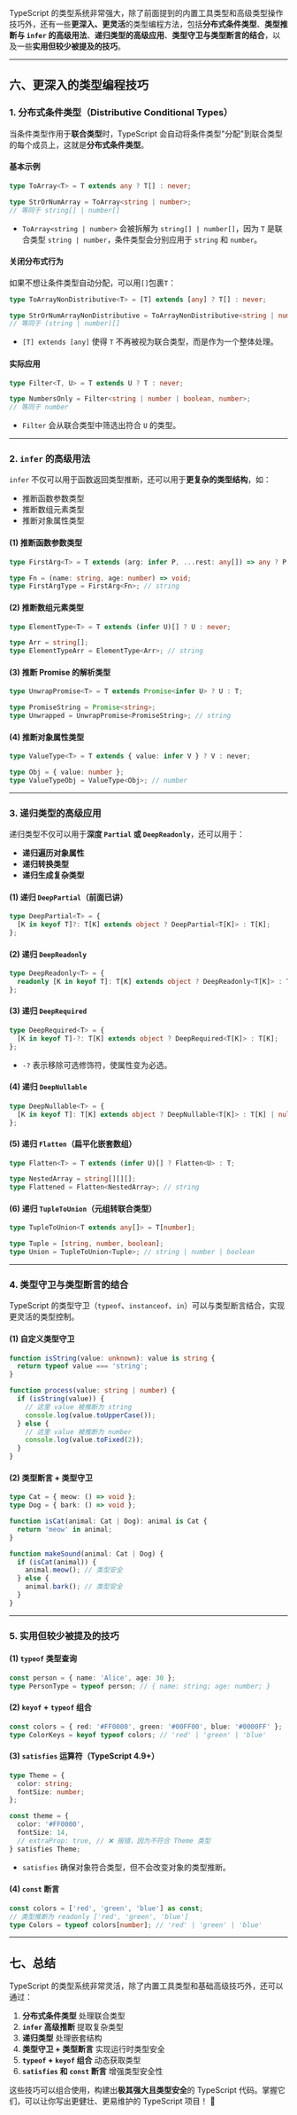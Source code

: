 TypeScript 的类型系统非常强大，除了前面提到的内置工具类型和高级类型操作技巧外，还有一些**更深入、更灵活**的类型编程方法，包括**分布式条件类型**、**类型推断与 `infer` 的高级用法**、**递归类型的高级应用**、**类型守卫与类型断言的结合**，以及一些**实用但较少被提及的技巧**。  

---

## **六、更深入的类型编程技巧**

### **1. 分布式条件类型（Distributive Conditional Types）**
当条件类型作用于**联合类型**时，TypeScript 会自动将条件类型"分配"到联合类型的每个成员上，这就是**分布式条件类型**。

#### **基本示例**
```typescript
type ToArray<T> = T extends any ? T[] : never;

type StrOrNumArray = ToArray<string | number>;
// 等同于 string[] | number[]
```
- `ToArray<string | number>` 会被拆解为 `string[] | number[]`，因为 `T` 是联合类型 `string | number`，条件类型会分别应用于 `string` 和 `number`。

#### **关闭分布式行为**
如果不想让条件类型自动分配，可以用`[]`包裹`T`：
```typescript
type ToArrayNonDistributive<T> = [T] extends [any] ? T[] : never;

type StrOrNumArrayNonDistributive = ToArrayNonDistributive<string | number>;
// 等同于 (string | number)[]
```
- `[T] extends [any]` 使得 `T` 不再被视为联合类型，而是作为一个整体处理。

#### **实际应用**
```typescript
type Filter<T, U> = T extends U ? T : never;

type NumbersOnly = Filter<string | number | boolean, number>;
// 等同于 number
```
- `Filter` 会从联合类型中筛选出符合 `U` 的类型。

---

### **2. `infer` 的高级用法**
`infer` 不仅可以用于函数返回类型推断，还可以用于**更复杂的类型结构**，如：
- 推断函数参数类型
- 推断数组元素类型
- 推断对象属性类型

#### **(1) 推断函数参数类型**
```typescript
type FirstArg<T> = T extends (arg: infer P, ...rest: any[]) => any ? P : never;

type Fn = (name: string, age: number) => void;
type FirstArgType = FirstArg<Fn>; // string
```

#### **(2) 推断数组元素类型**
```typescript
type ElementType<T> = T extends (infer U)[] ? U : never;

type Arr = string[];
type ElementTypeArr = ElementType<Arr>; // string
```

#### **(3) 推断 Promise 的解析类型**
```typescript
type UnwrapPromise<T> = T extends Promise<infer U> ? U : T;

type PromiseString = Promise<string>;
type Unwrapped = UnwrapPromise<PromiseString>; // string
```

#### **(4) 推断对象属性类型**
```typescript
type ValueType<T> = T extends { value: infer V } ? V : never;

type Obj = { value: number };
type ValueTypeObj = ValueType<Obj>; // number
```

---

### **3. 递归类型的高级应用**
递归类型不仅可以用于**深度 `Partial` 或 `DeepReadonly`**，还可以用于：
- **递归遍历对象属性**
- **递归转换类型**
- **递归生成复杂类型**

#### **(1) 递归 `DeepPartial`（前面已讲）**
```typescript
type DeepPartial<T> = {
  [K in keyof T]?: T[K] extends object ? DeepPartial<T[K]> : T[K];
};
```

#### **(2) 递归 `DeepReadonly`**
```typescript
type DeepReadonly<T> = {
  readonly [K in keyof T]: T[K] extends object ? DeepReadonly<T[K]> : T[K];
};
```

#### **(3) 递归 `DeepRequired`**
```typescript
type DeepRequired<T> = {
  [K in keyof T]-?: T[K] extends object ? DeepRequired<T[K]> : T[K];
};
```
- `-?` 表示移除可选修饰符，使属性变为必选。

#### **(4) 递归 `DeepNullable`**
```typescript
type DeepNullable<T> = {
  [K in keyof T]: T[K] extends object ? DeepNullable<T[K]> : T[K] | null;
};
```

#### **(5) 递归 `Flatten`（扁平化嵌套数组）**
```typescript
type Flatten<T> = T extends (infer U)[] ? Flatten<U> : T;

type NestedArray = string[][][];
type Flattened = Flatten<NestedArray>; // string
```

#### **(6) 递归 `TupleToUnion`（元组转联合类型）**
```typescript
type TupleToUnion<T extends any[]> = T[number];

type Tuple = [string, number, boolean];
type Union = TupleToUnion<Tuple>; // string | number | boolean
```

---

### **4. 类型守卫与类型断言的结合**
TypeScript 的类型守卫（`typeof`、`instanceof`、`in`）可以与类型断言结合，实现更灵活的类型控制。

#### **(1) 自定义类型守卫**
```typescript
function isString(value: unknown): value is string {
  return typeof value === 'string';
}

function process(value: string | number) {
  if (isString(value)) {
    // 这里 value 被推断为 string
    console.log(value.toUpperCase());
  } else {
    // 这里 value 被推断为 number
    console.log(value.toFixed(2));
  }
}
```

#### **(2) 类型断言 + 类型守卫**
```typescript
type Cat = { meow: () => void };
type Dog = { bark: () => void };

function isCat(animal: Cat | Dog): animal is Cat {
  return 'meow' in animal;
}

function makeSound(animal: Cat | Dog) {
  if (isCat(animal)) {
    animal.meow(); // 类型安全
  } else {
    animal.bark(); // 类型安全
  }
}
```

---

### **5. 实用但较少被提及的技巧**
#### **(1) `typeof` 类型查询**
```typescript
const person = { name: 'Alice', age: 30 };
type PersonType = typeof person; // { name: string; age: number; }
```

#### **(2) `keyof` + `typeof` 组合**
```typescript
const colors = { red: '#FF0000', green: '#00FF00', blue: '#0000FF' };
type ColorKeys = keyof typeof colors; // 'red' | 'green' | 'blue'
```

#### **(3) `satisfies` 运算符（TypeScript 4.9+）**
```typescript
type Theme = {
  color: string;
  fontSize: number;
};

const theme = {
  color: '#FF0000',
  fontSize: 14,
  // extraProp: true, // ❌ 报错，因为不符合 Theme 类型
} satisfies Theme;
```
- `satisfies` 确保对象符合类型，但不会改变对象的类型推断。

#### **(4) `const` 断言**
```typescript
const colors = ['red', 'green', 'blue'] as const;
// 类型推断为 readonly ['red', 'green', 'blue']
type Colors = typeof colors[number]; // 'red' | 'green' | 'blue'
```

---

## **七、总结**
TypeScript 的类型系统非常灵活，除了内置工具类型和基础高级技巧外，还可以通过：
1. **分布式条件类型** 处理联合类型
2. **`infer` 高级推断** 提取复杂类型
3. **递归类型** 处理嵌套结构
4. **类型守卫 + 类型断言** 实现运行时类型安全
5. **`typeof` + `keyof` 组合** 动态获取类型
6. **`satisfies` 和 `const` 断言** 增强类型安全性

这些技巧可以组合使用，构建出**极其强大且类型安全**的 TypeScript 代码。掌握它们，可以让你写出更健壮、更易维护的 TypeScript 项目！ 🚀